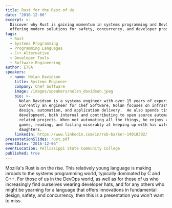 ```yaml
---
title: Rust for the Rest of Us
date: "2016-12-06"
excerpt: >-
  Discover why Rust is gaining momentum in systems programming and DevOps,
  offering modern solutions for safety, concurrency, and developer productivity.
tags:
  - Rust
  - Systems Programming
  - Programming Languages
  - C++ Alternative
  - Developer Tools
  - Software Engineering
author: ETSA
speakers:
  - name: Nolan Davidson
    title: Systems Engineer
    company: Chef Software
    image: /images/speakers/nolan_davidson.jpeg
    bio: >-
      Nolan Davidson is a systems engineer with over 15 years of experience. 
      Currently an engineer for Chef Software, Nolan focuses on infrastructure
      design, automation, and application delivery.  He also spends time on tool
      development, both internal and contributing to open source automation
      related projects. When not automating all the things, he enjoys video
      games, reading, and failing miserably at keeping up with his wife and two
      daughters.
    linkedIn: https://www.linkedin.com/in/rob-barker-14018392/
presentationSlides: rust.pdf
eventDate: "2016-12-06"
eventLocation: Pellissippi State Community College
published: true
---
```


Mozilla's Rust is on the rise. This relatively young language is making inroads to the systems programming world, typically dominated by C and C++. For those of us in the DevOps world, as well as for those of us who increasingly find ourselves wearing developer hats, and for any others who might be yearning for a language that offers innovations in fundamental design, safety, and concurrency, then this is a presentation you won't want to miss.
